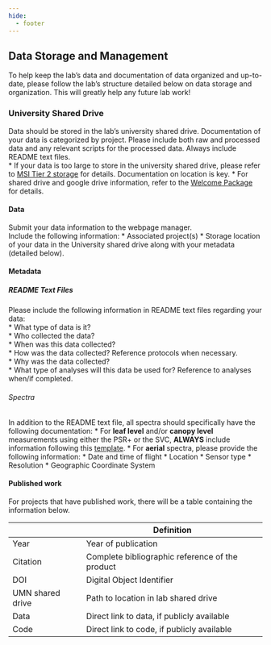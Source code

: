```yaml
---
hide:
  - footer
---
```


## Data Storage and Management

To help keep the lab’s data and documentation of data organized and up-to-date, please follow the lab’s structure detailed below on data storage and organization. This will greatly help any future lab work!

### University Shared Drive

Data should be stored in the lab’s university shared drive. Documentation of your data is categorized by project. Please include both raw and processed data and any relevant scripts for the processed data. Always include README text files.  
    * If your data is too large to store in the university shared drive, please refer to [MSI Tier 2 storage](https://cavender-bares-lab.github.io/Data-management-lab/welcome_package/#msi) for details. Documentation on location is key.
    * For shared drive and google drive information, refer to the [Welcome Package](https://cavender-bares-lab.github.io/Data-management-lab/welcome_package/#shared-drive-access) for details.

#### Data
Submit your data information to the webpage manager.  
Include the following information:
    * Associated project(s)
    * Storage location of your data in the University shared drive along with your metadata (detailed below).

#### Metadata

##### README Text Files

Please include the following information in README text files regarding
your data:  
    * What type of data is it?  
    * Who collected the data?  
    * When was this data collected?  
    * How was the data collected? Reference protocols when necessary.  
    * Why was the data collected?  
    * What type of analyses will this data be used for? Reference to
analyses when/if completed.

###### Spectra
In addition to the README text file, all spectra should specifically have the following documentation:
    * For **leaf level** and/or **canopy level** measurements using either the PSR+ or the SVC, **ALWAYS** include information following this [template](https://docs.google.com/spreadsheets/d/1rMFBWMnhqw8VJURLzc7I6j651w4iFfbX/edit?usp=sharing&ouid=117278050553426340443&rtpof=true&sd=true).
    * For **aerial** spectra, please provide the following information:
        * Date and time of flight
        * Location
        * Sensor type
        * Resolution
        * Geographic Coordinate System

#### Published work
For projects that have published work, there will be a table containing the information below.

|                 | Definition                                    |
|-----------------|-----------------------------------------------|
| Year            |Year of publication                            | 
| Citation        |Complete bibliographic reference of the product|
| DOI             |Digital Object Identifier                      |
| UMN shared drive|Path to location in lab shared drive           |
| Data            |Direct link to data, if publicly available     |
| Code            |Direct link to code, if publicly available     |
